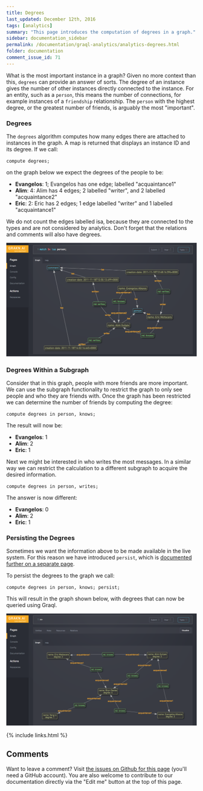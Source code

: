 ```yaml
---
title: Degrees
last_updated: December 12th, 2016
tags: [analytics]
summary: "This page introduces the computation of degrees in a graph."
sidebar: documentation_sidebar
permalink: /documentation/graql-analytics/analytics-degrees.html
folder: documentation
comment_issue_id: 71
---
```


What is the most important instance in a graph? Given no more context than this, `degrees` can provide an answer of
sorts. The degree of an instance gives the number of other instances directly connected to the instance. For an entity, such as
a `person`, this means the number of connections, for example instances of a `friendship` relationship. The `person` with the highest degree, or the greatest number of friends, is arguably the most "important".

### Degrees

The `degrees` algorithm computes how many edges there are attached to instances in the graph. A map is returned
that displays an instance ID and its degree. If we call:

```
compute degrees;
```

on the graph below we expect the degrees of the people to be: 

* **Evangelos**: 1; Evangelos has one edge; labelled "acquaintance1"
* **Alim**: 4: Alim has 4 edges; 2 labelled "writer", and 2 labelled "acquaintance2"
* **Eric**: 2: Eric has 2 edges; 1 edge labelled "writer" and 1 labelled "acquaintance1"

We do not count the edges labelled isa, because they are connected to the types and are not considered by analytics.
Don't forget that the relations and comments will also have degrees.

![A simple social network.](/images/analytics_degree_full.png)

### Degrees Within a Subgraph

Consider that in this graph, people with more friends are more important. We can use the subgraph functionality to restrict the graph to only see people and who they are friends with. Once the graph has been restricted we can determine the number of friends by computing the degree:

```
compute degrees in person, knows;
```

The result will now be: 

* **Evangelos**: 1
* **Alim**: 2
* **Eric**: 1

Next we might be interested in who writes the most messages. In a similar way we can restrict the calculation to a different subgraph to acquire the desired information.

```
compute degrees in person, writes;
```

The answer is now different: 

* **Evangelos**: 0
* **Alim**: 2
* **Eric**: 1

### Persisting the Degrees

Sometimes we want the information above to be made available in the live system. For this reason we have introduced `persist`, which is [documented further on a separate page](./analytics-persist.html). 

To persist the degrees to the graph we call:

```
compute degrees in person, knows; persist;
```

This will result in the graph shown below, with degrees that can now be queried using Graql. 

![A simple social network.](/images/analytics_persist_degrees.png)

{% include links.html %}

## Comments
Want to leave a comment? Visit <a href="https://github.com/graknlabs/docs/issues/71" target="_blank">the issues on Github for this page</a> (you'll need a GitHub account). You are also welcome to contribute to our documentation directly via the "Edit me" button at the top of this page.
